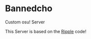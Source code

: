 # Bannedcho
Custom osu! Server

This Server is based on the <a href="/osuripple/ripple">Ripple</a> code!
